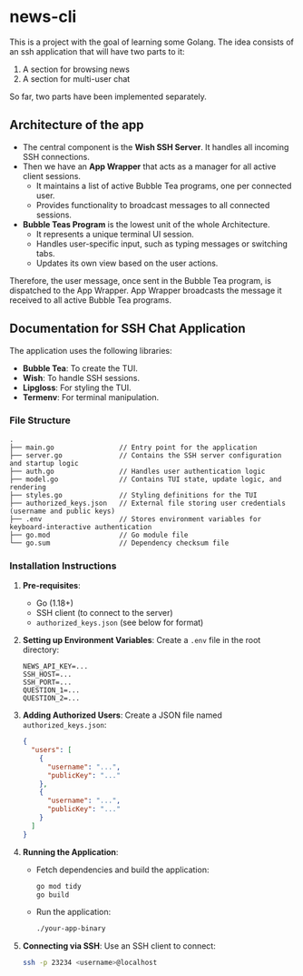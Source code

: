 # news-cli

This is a project with the goal of learning some Golang. The idea consists of an ssh application that will
have two parts to it:

1. A section for browsing news
2. A section for multi-user chat

So far, two parts have been implemented separately.

## Architecture of the app

- The central component is the **Wish SSH Server**. It handles all incoming SSH connections.
- Then we have an **App Wrapper** that acts as a manager for all active client sessions.
  - It maintains a list of active Bubble Tea programs, one per connected user.
  - Provides functionality to broadcast messages to all connected sessions.
- **Bubble Teas Program** is the lowest unit of the whole Architecture.
  - It represents a unique terminal UI session.
  - Handles user-specific input, such as typing messages or switching tabs.
  - Updates its own view based on the user actions.

Therefore, the user message, once sent in the Bubble Tea program, is
dispatched to the App Wrapper. App Wrapper broadcasts the message it received to all active
Bubble Tea programs.

## Documentation for SSH Chat Application

The application uses the following libraries:
- **Bubble Tea**: To create the TUI.
- **Wish**: To handle SSH sessions.
- **Lipgloss**: For styling the TUI.
- **Termenv**: For terminal manipulation.

### **File Structure**

```
.
├── main.go                // Entry point for the application
├── server.go              // Contains the SSH server configuration and startup logic
├── auth.go                // Handles user authentication logic
├── model.go               // Contains TUI state, update logic, and rendering
├── styles.go              // Styling definitions for the TUI
├── authorized_keys.json   // External file storing user credentials (username and public keys)
├── .env                   // Stores environment variables for keyboard-interactive authentication
├── go.mod                 // Go module file
└── go.sum                 // Dependency checksum file
```

### **Installation Instructions**

1. **Pre-requisites**:
    - Go (1.18+)
    - SSH client (to connect to the server)
    - `authorized_keys.json` (see below for format)

2. **Setting up Environment Variables**:
   Create a `.env` file in the root directory:
   ```
   NEWS_API_KEY=...
   SSH_HOST=...
   SSH_PORT=...
   QUESTION_1=...
   QUESTION_2=...
   ```

3. **Adding Authorized Users**:
   Create a JSON file named `authorized_keys.json`:
   ```json
   {
     "users": [
       {
         "username": "...",
         "publicKey": "..."
       },
       {
         "username": "...",
         "publicKey": "..."
       }
     ]
   }
   ```

4. **Running the Application**:
    - Fetch dependencies and build the application:
      ```bash
      go mod tidy
      go build
      ```
    - Run the application:
      ```bash
      ./your-app-binary
      ```

5. **Connecting via SSH**:
   Use an SSH client to connect:
   ```bash
   ssh -p 23234 <username>@localhost
   ```